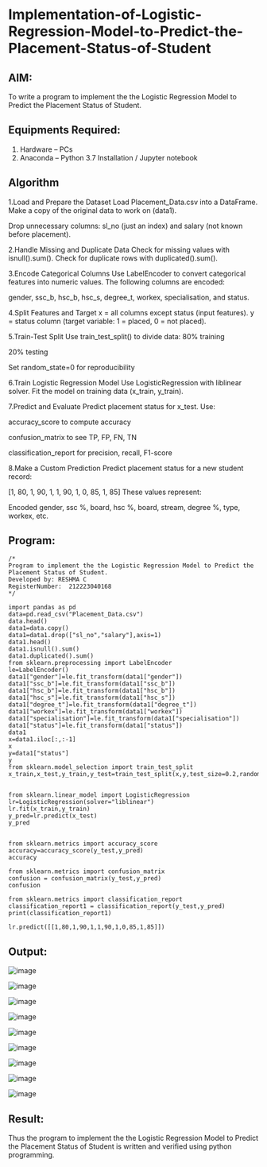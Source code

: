 # Implementation-of-Logistic-Regression-Model-to-Predict-the-Placement-Status-of-Student

## AIM:
To write a program to implement the the Logistic Regression Model to Predict the Placement Status of Student.

## Equipments Required:
1. Hardware – PCs
2. Anaconda – Python 3.7 Installation / Jupyter notebook

## Algorithm
1.Load and Prepare the Dataset Load Placement_Data.csv into a DataFrame.
Make a copy of the original data to work on (data1).

Drop unnecessary columns: sl_no (just an index) and salary (not known before placement).

2.Handle Missing and Duplicate Data Check for missing values with isnull().sum().
Check for duplicate rows with duplicated().sum().

3.Encode Categorical Columns Use LabelEncoder to convert categorical features into numeric values.
The following columns are encoded:

gender, ssc_b, hsc_b, hsc_s, degree_t, workex, specialisation, and status.

4.Split Features and Target x = all columns except status (input features).
y = status column (target variable: 1 = placed, 0 = not placed).

5.Train-Test Split Use train_test_split() to divide data:
80% training

20% testing

Set random_state=0 for reproducibility

6.Train Logistic Regression Model Use LogisticRegression with liblinear solver.
Fit the model on training data (x_train, y_train).

7.Predict and Evaluate Predict placement status for x_test.
Use:

accuracy_score to compute accuracy

confusion_matrix to see TP, FP, FN, TN

classification_report for precision, recall, F1-score

8.Make a Custom Prediction
Predict placement status for a new student record:

[1, 80, 1, 90, 1, 1, 90, 1, 0, 85, 1, 85] These values represent:

Encoded gender, ssc %, board, hsc %, board, stream, degree %, type, workex, etc.
## Program:
```
/*
Program to implement the the Logistic Regression Model to Predict the Placement Status of Student.
Developed by: RESHMA C
RegisterNumber:  212223040168
*/
```
```
import pandas as pd
data=pd.read_csv("Placement_Data.csv")
data.head()
data1=data.copy()
data1=data1.drop(["sl_no","salary"],axis=1)
data1.head()
data1.isnull().sum()
data1.duplicated().sum()
from sklearn.preprocessing import LabelEncoder
le=LabelEncoder()
data1["gender"]=le.fit_transform(data1["gender"])
data1["ssc_b"]=le.fit_transform(data1["ssc_b"])
data1["hsc_b"]=le.fit_transform(data1["hsc_b"])
data1["hsc_s"]=le.fit_transform(data1["hsc_s"])
data1["degree_t"]=le.fit_transform(data1["degree_t"])
data1["workex"]=le.fit_transform(data1["workex"])
data1["specialisation"]=le.fit_transform(data1["specialisation"])
data1["status"]=le.fit_transform(data1["status"])
data1
x=data1.iloc[:,:-1]
x
y=data1["status"]
y
from sklearn.model_selection import train_test_split
x_train,x_test,y_train,y_test=train_test_split(x,y,test_size=0.2,random_state=0)


from sklearn.linear_model import LogisticRegression
lr=LogisticRegression(solver="liblinear")
lr.fit(x_train,y_train)
y_pred=lr.predict(x_test)
y_pred


from sklearn.metrics import accuracy_score
accuracy=accuracy_score(y_test,y_pred)
accuracy

from sklearn.metrics import confusion_matrix
confusion = confusion_matrix(y_test,y_pred)
confusion

from sklearn.metrics import classification_report
classification_report1 = classification_report(y_test,y_pred)
print(classification_report1)

lr.predict([[1,80,1,90,1,1,90,1,0,85,1,85]])

```

## Output:

![image](https://github.com/user-attachments/assets/dd52df2b-7a7a-4396-b3a3-dccf74b12078)


![image](https://github.com/user-attachments/assets/3f4cb1cb-d233-4de9-9fdb-f0ecab0d873c)


![image](https://github.com/user-attachments/assets/dcf01bcf-89b3-4f78-b99f-7bbb42af9303)


![image](https://github.com/user-attachments/assets/c7142b89-99e1-4690-97c6-d37f6580566b)


![image](https://github.com/user-attachments/assets/8551d3ab-6032-4334-8293-58101acb27b1)

![image](https://github.com/user-attachments/assets/f0819c93-7d65-47af-ad9f-318337dbe050)

![image](https://github.com/user-attachments/assets/89c3aeac-002d-4e05-8897-f9b056091fd8)

![image](https://github.com/user-attachments/assets/622b040c-7567-4feb-b827-99b8544c9bd0)

![image](https://github.com/user-attachments/assets/63f590e6-6d6e-4adb-bcfa-b359ed71e454)

## Result:
Thus the program to implement the the Logistic Regression Model to Predict the Placement Status of Student is written and verified using python programming.



